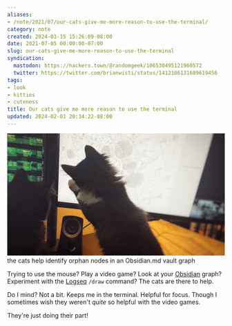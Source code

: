 ```yaml
---
aliases:
- /note/2021/07/our-cats-give-me-more-reason-to-use-the-terminal/
category: note
created: 2024-01-15 15:26:09-08:00
date: 2021-07-05 00:00:00-07:00
slug: our-cats-give-me-more-reason-to-use-the-terminal
syndication:
  mastodon: https://hackers.town/@randomgeek/106530495121960572
  twitter: https://twitter.com/brianwisti/status/1412186131689619456
tags:
- look
- kitties
- cuteness
title: Our cats give me more reason to use the terminal
updated: 2024-02-01 20:34:22-08:00
---
```


![attachments/img/2021/cover-2021-07-05.jpg](../../../attachments/img/2021/cover-2021-07-05.jpg)
the cats help identify orphan nodes in an Obsidian.md vault graph

Trying to use the mouse? Play a video game? Look at your [Obsidian](../../../card/Obsidian.md) graph? Experiment with the [Logseq](../../../card/Logseq.md) `/draw` command? The cats are there to help.

Do I mind? Not a bit. Keeps me in the terminal. Helpful for focus. Though I sometimes wish they weren't  *quite* so helpful with the video games.

They're just doing their part!